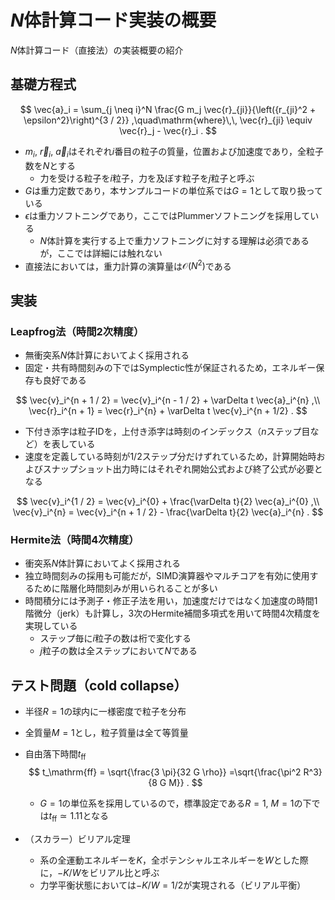 # $N$体計算コード実装の概要

$N$体計算コード（直接法）の実装概要の紹介

## 基礎方程式

$$
\vec{a}_i = \sum_{j \neq i}^N \frac{G m_j \vec{r}_{ji}}{\left({r_{ji}^2 + \epsilon^2}\right)^{3 / 2}}
,\quad\mathrm{where}\,\,
\vec{r}_{ji} \equiv \vec{r}_j - \vec{r}_i
.
$$

* $m_i$, $\vec{r}_i$, $\vec{a}_i$はそれぞれ$i$番目の粒子の質量，位置および加速度であり，全粒子数を$N$とする
  * 力を受ける粒子を$i$粒子，力を及ぼす粒子を$j$粒子と呼ぶ
* $G$は重力定数であり，本サンプルコードの単位系では$G = 1$として取り扱っている
* $\epsilon$は重力ソフトニングであり，ここではPlummerソフトニングを採用している
  * $N$体計算を実行する上で重力ソフトニングに対する理解は必須であるが，ここでは詳細には触れない
* 直接法においては，重力計算の演算量は$\mathcal{O}\left(N^2\right)$である

## 実装

### Leapfrog法（時間2次精度）

* 無衝突系$N$体計算においてよく採用される
* 固定・共有時間刻みの下ではSymplectic性が保証されるため，エネルギー保存も良好である

$$
\vec{v}_i^{n + 1 / 2} = \vec{v}_i^{n - 1 / 2} + \varDelta t \vec{a}_i^{n}
,\\
\vec{r}_i^{n + 1} = \vec{r}_i^{n} + \varDelta t \vec{v}_i^{n + 1/2}
.
$$

* 下付き添字は粒子IDを，上付き添字は時刻のインデックス（$n$ステップ目など）を表している
* 速度を定義している時刻が$1/2$ステップ分だけずれているため，計算開始時およびスナップショット出力時にはそれぞれ開始公式および終了公式が必要となる

$$
\vec{v}_i^{1 / 2} = \vec{v}_i^{0} + \frac{\varDelta t}{2} \vec{a}_i^{0}
,\\
\vec{v}_i^{n} = \vec{v}_i^{n + 1 / 2} - \frac{\varDelta t}{2} \vec{a}_i^{n}
.
$$

### Hermite法（時間4次精度）

* 衝突系$N$体計算においてよく採用される
* 独立時間刻みの採用も可能だが，SIMD演算器やマルチコアを有効に使用するために階層化時間刻みが用いられることが多い
* 時間積分には予測子・修正子法を用い，加速度だけではなく加速度の時間1階微分（jerk）も計算し，3次のHermite補間多項式を用いて時間4次精度を実現している
  * ステップ毎に$i$粒子の数は桁で変化する
  * $j$粒子の数は全ステップにおいて$N$である

## テスト問題（cold collapse）

* 半径$R = 1$の球内に一様密度で粒子を分布
* 全質量$M = 1$とし，粒子質量は全て等質量
* 自由落下時間$t_\mathrm{ff}$
  $$
  t_\mathrm{ff} = \sqrt{\frac{3 \pi}{32 G \rho}}
  =\sqrt{\frac{\pi^2 R^3}{8 G M}}
  .
  $$

  * $G=1$の単位系を採用しているので，標準設定である$R = 1$, $M = 1$の下では$t_\mathrm{ff} \simeq 1.11$となる
* （スカラー）ビリアル定理
  * 系の全運動エネルギーを$K$，全ポテンシャルエネルギーを$W$とした際に，$-K / W$をビリアル比と呼ぶ
  * 力学平衡状態においては$-K / W = 1/2$が実現される（ビリアル平衡）
